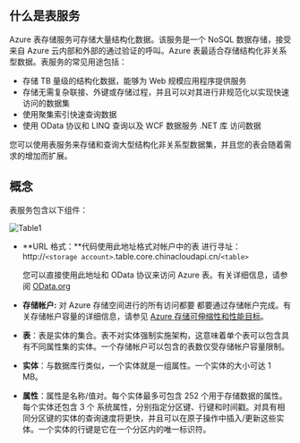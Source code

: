 ## <a name="what-is"> </a>什么是表服务

Azure 表存储服务可存储大量结构化数据。该服务是一个 NoSQL 数据存储，接受来自 Azure 云内部和外部的通过验证的呼叫。Azure 表最适合存储结构化非关系型数据。表服务的常见用途包括：

-   存储 TB 量级的结构化数据，能够为 Web 规模应用程序提供服务
-   存储无需复杂联接、外键或存储过程，并且可以对其进行非规范化以实现快速访问的数据集
-   使用聚集索引快速查询数据
-   使用 OData 协议和 LINQ 查询以及 WCF 数据服务 .NET 库
    访问数据

您可以使用表服务来存储和查询大型结构化非关系型数据集，并且您的表会随着需求的增加而扩展。

## <a name="concepts"> </a>概念

表服务包含以下组件：

![Table1][Table1]

-   **URL 格式：**代码使用此地址格式对帐户中的表
    进行寻址：   
    http://`<storage account>`.table.core.chinacloudapi.cn/`<table>`  
      
    您可以直接使用此地址和 OData 协议来访问 Azure 表。有关详细信息，请参阅 [OData.org][]

-   **存储帐户:** 对 Azure 存储空间进行的所有访问都要 都要通过存储帐户完成。有关存储帐户容量的详细信息，请参见 [Azure 存储可伸缩性和性能目标](http://msdn.microsoft.com/zh-cn/library/dn249410.aspx)。

-   **表**：表是实体的集合。表不对实体强制实施架构，这意味着单个表可以包含具有不同属性集的实体。一个存储帐户可以包含的表数仅受存储帐户容量限制。

-   **实体**：与数据库行类似，一个实体就是一组属性。一个实体的大小可达 1 MB。

-   **属性**：属性是名称/值对。每个实体最多可包含 252 个用于存储数据的属性。每个实体还包含 3 个 系统属性，分别指定分区键、行键和时间戳。对具有相同分区键的实体的查询速度将更快，并且可以在原子操作中插入/更新这些实体。一个实体的行键是它在一个分区内的唯一标识符。


  
  [Table1]: ./media/storage-java-how-to-use-table-storage/table1.png
  [OData.org]: http://www.odata.org/
<!--HONumber=41-->
